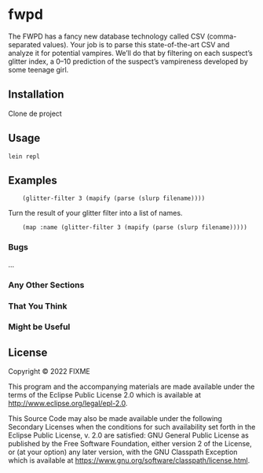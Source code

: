 # fwpd

The FWPD has a fancy new database technology called CSV (comma-separated values). Your job is to parse this state-of-the-art CSV and analyze it for potential vampires. We’ll do that by filtering on each suspect’s glitter index, a 0–10 prediction of the suspect’s vampireness developed by some teenage girl.

## Installation

Clone de project

## Usage

```
lein repl
```

## Examples

```
    (glitter-filter 3 (mapify (parse (slurp filename))))
```

Turn the result of your glitter filter into a list of names.
```
    (map :name (glitter-filter 3 (mapify (parse (slurp filename)))))
```



### Bugs

...

### Any Other Sections
### That You Think
### Might be Useful

## License

Copyright © 2022 FIXME

This program and the accompanying materials are made available under the
terms of the Eclipse Public License 2.0 which is available at
http://www.eclipse.org/legal/epl-2.0.

This Source Code may also be made available under the following Secondary
Licenses when the conditions for such availability set forth in the Eclipse
Public License, v. 2.0 are satisfied: GNU General Public License as published by
the Free Software Foundation, either version 2 of the License, or (at your
option) any later version, with the GNU Classpath Exception which is available
at https://www.gnu.org/software/classpath/license.html.

